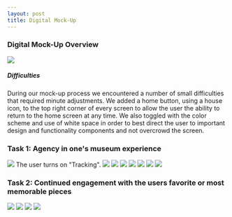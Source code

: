 ```yaml
---
layout: post
title: Digital Mock-Up
---
```


### Digital Mock-Up Overview

![](/img/digitalMockUp.png)

##### Difficulties
During our mock-up process we encountered a number of small difficulties that required minute adjustments.  We added a home button, using a house icon, to the top right corner of every screen to allow the user the ability to return to the home screen at any time.  We also toggled with the color scheme and use of white space in order to best direct the user to important design and functionality components and not overcrowd the screen.

### Task 1: Agency in one's museum experience

![](/img/dm1.png)
The user turns on "Tracking".
![](/img/dm2.png)
![](/img/dm3.png)
![](/img/dm4.png)
![](/img/dm5:8.png)
![](/img/dm6.png)
![](/img/dm7.png)
![](/img/dm5:8.png)

### Task 2: Continued engagement with the users favorite or most memorable pieces
![](/img/dm.png)
![](/img/dm7.png)
![](/img/dm5:8.png)
![](/img/dm6.png)
